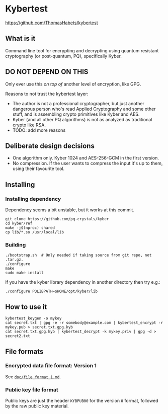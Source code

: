 # Kybertest

https://github.com/ThomasHabets/kybertest

## What is it

Command line tool for encrypting and decrypting using quantum
resistant cryptography (or post-quantum, PQ), specifically Kyber.

## DO NOT DEPEND ON THIS

Only ever use this *on top of* another level of encryption, like GPG.

Reasons to not trust the kybertest layer:

* The author is not a professional cryptographer, but just another
  dangerous person who's read Applied Cryptography and some other
  stuff, and is assembling crypto primitives like Kyber and AES.
* Kyber (and all other PQ algorithms) is not as analyzed as
  traditional crypto like RSA.
* TODO: add more reasons

## Deliberate design decisions

* One algorithm only. Kyber 1024 and AES-256-GCM in the first version.
* No compression. If the user wants to compress the input it's up to
  them, using their favourite tool.

## Installing

### Installing dependency

Dependency seems a bit unstable, but it works at this commit.

```
git clone https://github.com/pq-crystals/kyber
cd kyber/ref
make -j$(nproc) shared
cp lib/*.so /usr/local/lib
```

### Building

```
./bootstrap.sh  # Only needed if taking source from git repo, not .tar.gz.
./configure
make
sudo make install
```

If you have the kyber library dependency in another directory then try e.g.:

```
./configure PQLIBPATH=$HOME/opt/kyber/lib
```

## How to use it

```
kybertest_keygen -o mykey
cat secret.txt | gpg -e -r somebody@example.com | kybertest_encrypt -r mykey.pub > secret.txt.gpg.kyb
cat secret.txt.gpg.kyb | kybertest_decrypt -k mykey.priv | gpg -d > secret2.txt
```

## File formats

### Encrypted data file format: Version 1

See [`doc/file_format_1.md`](doc/file_format_1.md).

### Public key file format

Public keys are just the header `KYBPUB00` for the version `0` format,
followed by the raw public key material.

